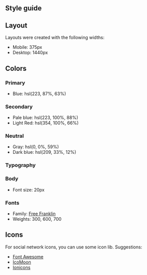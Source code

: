 ## Style guide

## Layout

Layouts were created with the following widths:

- Mobile: 375px
- Desktop: 1440px

## Colors

### Primary

- Blue: hsl(223, 87%, 63%)

### Secondary

- Pale blue: hsl(223, 100%, 88%)
- Light Red: hsl(354, 100%, 66%)

### Neutral

- Gray: hsl(0, 0%, 59%)
- Dark blue: hsl(209, 33%, 12%)

### Typography

### Body

- Font size: 20px

### Fonts

- Family: [Free Franklin](https://fonts.google.com/specimen/Libre+Franklin)
- Weights: 300, 600, 700

## Icons

For social network icons, you can use some icon lib. Suggestions:

- [Font Awesome](https://fontawesome.com)
- [IcoMoon](https://icomoon.io)
- [Ionicons](https://ionicons.com)
